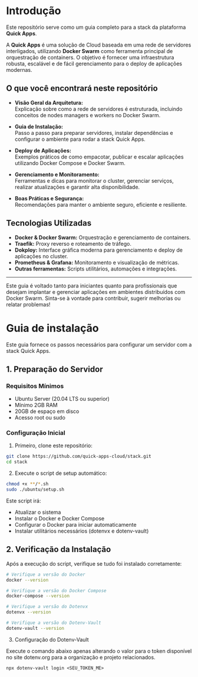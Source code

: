 # Introdução

Este repositório serve como um guia completo para a stack da plataforma **Quick Apps**.

A **Quick Apps** é uma solução de Cloud baseada em uma rede de servidores interligados, utilizando **Docker Swarm** como ferramenta principal de orquestração de containers. O objetivo é fornecer uma infraestrutura robusta, escalável e de fácil gerenciamento para o deploy de aplicações modernas.

## O que você encontrará neste repositório

- **Visão Geral da Arquitetura:**  
  Explicação sobre como a rede de servidores é estruturada, incluindo conceitos de nodes managers e workers no Docker Swarm.

- **Guia de Instalação:**  
  Passo a passo para preparar servidores, instalar dependências e configurar o ambiente para rodar a stack Quick Apps.

- **Deploy de Aplicações:**  
  Exemplos práticos de como empacotar, publicar e escalar aplicações utilizando Docker Compose e Docker Swarm.

- **Gerenciamento e Monitoramento:**  
  Ferramentas e dicas para monitorar o cluster, gerenciar serviços, realizar atualizações e garantir alta disponibilidade.

- **Boas Práticas e Segurança:**  
  Recomendações para manter o ambiente seguro, eficiente e resiliente.

## Tecnologias Utilizadas

- **Docker & Docker Swarm:** Orquestração e gerenciamento de containers.
- **Traefik:** Proxy reverso e roteamento de tráfego.
- **Dokploy:** Interface gráfica moderna para gerenciamento e deploy de aplicações no cluster.
- **Prometheus & Grafana:** Monitoramento e visualização de métricas.
- **Outras ferramentas:** Scripts utilitários, automações e integrações.

---

Este guia é voltado tanto para iniciantes quanto para profissionais que desejam implantar e gerenciar aplicações em ambientes distribuídos com Docker Swarm. Sinta-se à vontade para contribuir, sugerir melhorias ou relatar problemas!


# Guia de instalação

Este guia fornece os passos necessários para configurar um servidor com a stack Quick Apps.

## 1. Preparação do Servidor

### Requisitos Mínimos
- Ubuntu Server (20.04 LTS ou superior)
- Mínimo 2GB RAM
- 20GB de espaço em disco
- Acesso root ou sudo

### Configuração Inicial

1. Primeiro, clone este repositório:
```bash
git clone https://github.com/quick-apps-cloud/stack.git
cd stack
```

2. Execute o script de setup automático:
```bash
chmod +x **/*.sh
sudo ./ubuntu/setup.sh
```

Este script irá:
- Atualizar o sistema
- Instalar o Docker e Docker Compose
- Configurar o Docker para iniciar automaticamente
- Instalar utilitários necessários (dotenvx e dotenv-vault)

## 2. Verificação da Instalação

Após a execução do script, verifique se tudo foi instalado corretamente:

```bash
# Verifique a versão do Docker
docker --version

# Verifique a versão do Docker Compose
docker-compose --version

# Verifique a versão do Dotenvx
dotenvx --version

# Verifique a versão do Dotenv-Vault
dotenv-vault --version
```

3. Configuração do Dotenv-Vault

Execute o comando abaixo apenas alterando o valor para o token disponível no site dotenv.org para a organização e projeto relacionados.

```
npx dotenv-vault login <SEU_TOKEN_ME>
```
